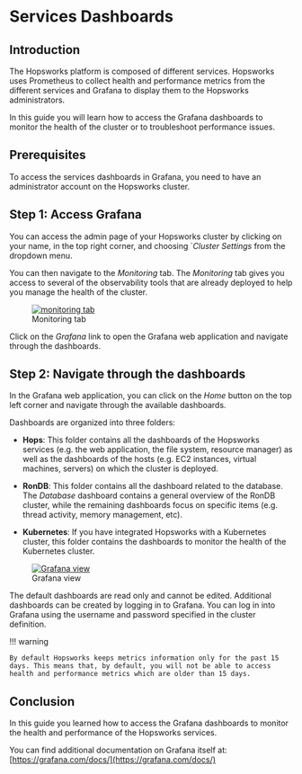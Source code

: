 # Services Dashboards 

## Introduction

The Hopsworks platform is composed of different services. Hopsworks uses Prometheus to collect health and performance metrics from the different services and Grafana to display them to the Hopsworks administrators. 

In this guide you will learn how to access the Grafana dashboards to monitor the health of the cluster or to troubleshoot performance issues.

## Prerequisites

To access the services dashboards in Grafana, you need to have an administrator account on the Hopsworks cluster.

## Step 1: Access Grafana 

You can access the admin page of your Hopsworks cluster by clicking on your name, in the top right corner, and choosing `_Cluster Settings_ from the dropdown menu.

You can then navigate to the _Monitoring_ tab. The _Monitoring_ tab gives you access to several of the observability tools that are already deployed to help you manage the health of the cluster.

<figure>
  <a  href="../../../assets/images/admin/monitoring/monitoring_tab.png">
    <img src="../../../assets/images/admin/monitoring/monitoring_tab.png" alt="monitoring tab" />
  </a>
  <figcaption>Monitoring tab</figcaption>
</figure>

Click on the _Grafana_ link to open the Grafana web application and navigate through the dashboards.

## Step 2: Navigate through the dashboards

In the Grafana web application, you can click on the _Home_ button on the top left corner and navigate through the available dashboards.

Dashboards are organized into three folders:

- **Hops**: This folder contains all the dashboards of the Hopsworks services (e.g. the web application, the file system, resource manager) as well as the dashboards of the hosts (e.g. EC2 instances, virtual machines, servers) on which the cluster is deployed.

- **RonDB**: This folder contains all the dashboard related to the database. The _Database_ dashboard contains a general overview of the RonDB cluster, while the remaining dashboards focus on specific items (e.g. thread activity, memory management, etc).

- **Kubernetes**: If you have integrated Hopsworks with a Kubernetes cluster, this folder contains the dashboards to monitor the health of the Kubernetes cluster.

<figure>
  <a  href="../../../assets/images/admin/monitoring/grafana.png">
    <img src="../../../assets/images/admin/monitoring/grafana.png" alt="Grafana view" />
  </a>
  <figcaption>Grafana view</figcaption>
</figure>

The default dashboards are read only and cannot be edited. Additional dashboards can be created by logging in to Grafana. You can log in into Grafana using the username and password specified in the cluster definition.

!!! warning

    By default Hopsworks keeps metrics information only for the past 15 days. This means that, by default, you will not be able to access health and performance metrics which are older than 15 days.

## Conclusion

In this guide you learned how to access the Grafana dashboards to monitor the health and performance of the Hopsworks services.

You can find additional documentation on Grafana itself at: [https://grafana.com/docs/](https://grafana.com/docs/)